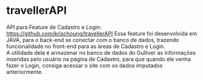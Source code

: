# travellerAPI

API para Feature de Cadastro e Login: https://github.com/krischoung/travellerAPI
Essa feature foi desenvolvida em JAVA, para o back-end se conectar com o banco de dados,
trazendo funcionalidade no front-end para as áreas de Cadastro e Login. <br>
A utilidade dela é armazenar no banco de dados do Gulliver as informações inseridas pelo usuário
na página de Cadastro, para que quando ele venha fazer o Login, consiga acessar o site com os
dados imputados anteriormente.
